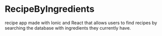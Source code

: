 # RecipeByIngredients
recipe app made with Ionic and React that allows users to find recipes by searching the database with ingredients they currently have.
